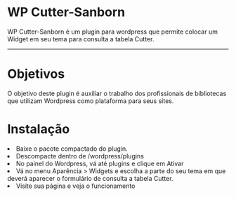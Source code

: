 <h1>WP Cutter-Sanborn</h1>


<p>WP Cutter-Sanborn é um plugin para wordpress que permite colocar um Widget em seu tema para consulta a tabela Cutter.</p>


<hr>

<h1>Objetivos</h1>

<p>O objetivo deste plugin é auxiliar o trabalho dos profissionais de bibliotecas que utilizam Wordpress como plataforma para seus sites.</p>

<h1>Instalação</h1>

<li>Baixe o pacote compactado do plugin. </li>
<li>Descompacte dentro de /wordpress/plugins</li>
<li>No painel do Wordpress, vá até plugins e clique em Ativar</li>
<li>Vá no menu Aparência > Widgets e escolha a parte do seu tema em que deverá aparecer o formulário de consulta a tabela Cutter.</li>
<li>Visite sua página e veja o funcionamento</li>
